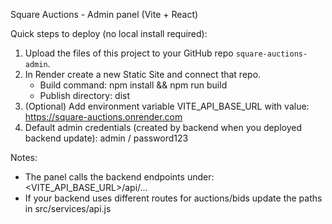 Square Auctions - Admin panel (Vite + React)

Quick steps to deploy (no local install required):
1. Upload the files of this project to your GitHub repo `square-auctions-admin`.
2. In Render create a new Static Site and connect that repo.
   - Build command: npm install && npm run build
   - Publish directory: dist
3. (Optional) Add environment variable VITE_API_BASE_URL with value: https://square-auctions.onrender.com
4. Default admin credentials (created by backend when you deployed backend update): admin / password123

Notes:
- The panel calls the backend endpoints under: <VITE_API_BASE_URL>/api/...
- If your backend uses different routes for auctions/bids update the paths in src/services/api.js
